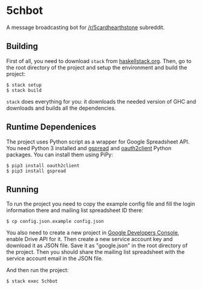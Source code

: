 # 5chbot

A message broadcasting bot for [/r/5cardhearthstone](https://www.reddit.com/r/5cardhearthstone) subreddit.

## Building

First of all, you need to download `stack` from [haskellstack.org](http://docs.haskellstack.org/en/stable/README/).
Then, go to the root directory of the project and setup the environment and build the project:

    $ stack setup
    $ stack build

`stack` does everything for you: it downloads the needed version of GHC and downloads and builds all the dependencies.

## Runtime Dependenices

The project uses Python script as a wrapper for Google Spreadsheet API. You need Python 3 installed and [gspread](https://pypi.python.org/pypi/gspread) and [oauth2client](https://pypi.python.org/pypi/oauth2client) Python packages. You can install them using PiPy:

    $ pip3 install oauth2client
    $ pip3 install gspread

## Running

To run the project you need to copy the example config file and fill the login information there and mailing list spreadsheet ID there:

    $ cp config.json.example config.json

You also need to create a new project in [Google Developers Console](https://console.developers.google.com/project), enable Drive API for it. Then create a new service account key and download it as JSON file. Save it as "google.json" in the root directory of the project. Then you should share the mailing list spreadsheet with the service account email in the JSON file.

And then run the project:

    $ stack exec 5chbot
